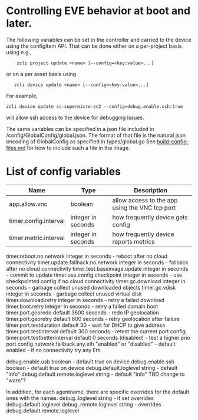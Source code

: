 # Controlling EVE behavior at boot and later.

The following variables can be set in the controller and carried to the device
using the configItem API. That can be done either on a per-project basis using e.g.,
```
    zcli project update <name> [--config=<key:value>...]
```
or on a per asset basis using
```
   zcli device update <name> [--config=<key:value>...]
```
For example,
```
zcli device update sc-supermicro-zc2 --config=debug.enable.ssh:true
```
will allow ssh access to the device for debugging issues.

The same variables can be specified in a json file included in /config/GlobalConfig/global.json. The format of that file is the natural json encoding of GlobalConfig as specified in types/global.go
See [build-config-files.md](build-config-files.md) for how to include such a file in the image.

# List of config variables

| Name | Type | Description |
| ---- | ---- | ----------- |
| app.allow.vnc | boolean | allow access to the app using the VNC tcp port |
| timer.config.interval | integer in seconds | how frequently device gets config |
| timer.metric.interval  | integer in seconds | how frequently device reports metrics |

timer.reboot.no.network	integer in seconds - reboot after no cloud connectivity
timer.update.fallback.no.network integer in seconds - fallback after no cloud connectivity
timer.test.baseimage.update	integer in seconds - commit to update
timer.use.config.checkpoint	integer in seconds - use checkpointed config if no cloud connectivity
timer.gc.download		integer in seconds - garbage collect unused downloaded objects
timer.gc.vdisk			integer in seconds - garbage collect unused virtual disk
timer.download.retry		integer in seconds - retry a failed download
timer.boot.retry		integer in seconds - retry a failed domain boot
timer.port.georedo		default 3600 seconds - redo IP geolocation
timer.port.georetry		default 600 seconds - retry geolocation after failure
timer.port.testduration		default 30 - wait for DHCP to give address
timer.port.testinterval		default 300 seconds - retest the current port config
timer.port.testbetterinterval	default 0 seconds (disabled) - test a higher prio port config
network.fallback.any.eth	"enabled" or "disabled" - default enabled - if no connectivity try any Eth

debug.enable.usb		boolean - default true on device
debug.enable.ssh		boolean - default true on device
debug.default.loglevel		string - default "info"
debug.default.remote.loglevel	string - default "info" TBD change to "warn"?

In addition, for each agentname, there are specific overrides for the default
ones with the names:
debug.<agentname>.loglevel		string - if set overrides debug.default.loglevel
debug.<agentname>.remote.loglevel	string - overrides debug.default.remote.loglevel
